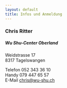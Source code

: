 ```yaml
---
layout: default
title: Infos und Anmeldung
---
```


### Chris Ritter

##### Wu Shu-Center Oberland

Weidstrasse 17<br>
8317 Tagelswangen

Telefon 052 343 36 10<br>
Handy 079 447 65 57<br>
E-Mail <a href="mailto:chris@wu-shu.ch">chris@wu-shu.ch</a>